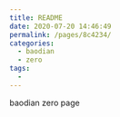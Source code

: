 ```yaml
---
title: README
date: 2020-07-20 14:46:49
permalink: /pages/8c4234/
categories: 
  - baodian
  - zero
tags: 
  - 
---
```

baodian zero page
